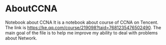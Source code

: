 # AboutCCNA
Notebook about CCNA
It is a notebook about course of CCNA on Tencent. The link is https://ke.qq.com/course/219098?taid=7681235476502490. The main goal of the file is to help me improve my ability to deal with problems about Network.
